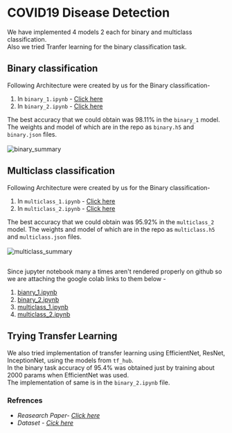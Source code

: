 # COVID19 Disease Detection

We have implemented 4 models 2 each for binary and multiclass classification.<br>
Also we tried Tranfer learning for the binary classification task.

## Binary classification
Following Architecture were created by us for the Binary classification-<br>
1. In `binary_1.ipynb` - [Click here](https://user-images.githubusercontent.com/81357954/125945667-ff9b939a-fb3f-4032-8ee0-faa25e7548bb.png)<br>
2. In `binary_2.ipynb`  - [Click here](https://user-images.githubusercontent.com/81357954/125946017-61a8728b-f46e-4769-8da8-763b8c937961.png)<br>

The best accuracy that we could obtain was 98.11% in the `binary_1` model. The weights and model of which are in the repo as `binary.h5` and `binary.json` files.<br><br>
![binary_summary](https://user-images.githubusercontent.com/81357954/125981277-f08933fd-b669-4834-9482-6b16ab5ebeb4.jpeg)


## Multiclass classification

Following Architecture were created by us for the Binary classification-<br>
1. In `multiclass_1.ipynb` - [Click here](https://user-images.githubusercontent.com/81357954/125947318-5c946588-d9da-48e7-a106-e8704fffb99b.png)
2. In `multiclass_2.ipynb` - [Click here](https://user-images.githubusercontent.com/81357954/125947538-fb1a7ad1-5c00-464c-8acd-0c6021617d56.png)

The best accuracy that we could obtain was 95.92% in the `multiclass_2` model. The weights and model of which are in the repo as `multiclass.h5` and `multiclass.json` files.<br><br>
![multiclass_summary](https://user-images.githubusercontent.com/81357954/125981357-026f2548-7939-4c8d-8481-0ac19408872e.JPG)

##
Since jupyter notebook many a times aren't rendered properly on github so we are attaching the google colab links to them below -
1. [bianry_1.ipynb](https://colab.research.google.com/drive/1ZczFhORUnW1y2FcTntaODc0GrSbsCq3r?usp=sharing)
2. [binary_2.ipynb](https://colab.research.google.com/drive/1qqNB35bpnZs9jCXbxSOgdGIZfi9gSfkB)
3. [multiclass_1.ipynb](https://colab.research.google.com/drive/1n36uJWh0IvZoJPVXA3vIJ8AKcvfAB8q0?authuser=1#scrollTo=KxI7GfofyjoC )
4. [multiclass_2.ipynb](https://colab.research.google.com/drive/1cBvDX9JUs7rLK6RqvZO0Q8LRjKT7mJwU)

## Trying Transfer Learning

We also tried implementation of transfer learning using EfficientNet, ResNet, InceptionNet, using the models from `tf_hub`.<br>
In the binary task accuracy of 95.4% was obtained just by training about 2000 params when EfficientNet was used.<br>
The implementation of same is in the `binary_2.ipynb` file.

### Refrences
- *Reasearch Paper- [Click here]( https://journals.physiology.org/doi/pdf/10.1152/physiolgenomics.00084.2020)*
- *Dataset - [Cick here](https://www.kaggle.com/tawsifurrahman/covid19-radiography-database)*
